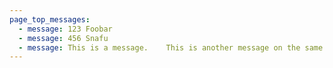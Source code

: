 ```yaml
---
page_top_messages:
  - message: 123 Foobar
  - message: 456 Snafu
  - message: This is a message.    This is another message on the same line.
---
```

